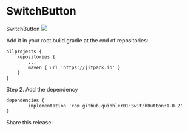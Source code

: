 # SwitchButton
SwitchButton
[![](https://jitpack.io/v/quibbler01/SwitchButton.svg)](https://jitpack.io/#quibbler01/SwitchButton)

Add it in your root build.gradle at the end of repositories:

	allprojects {
		repositories {
			...
			maven { url 'https://jitpack.io' }
		}
	}
Step 2. Add the dependency

	dependencies {
	        implementation 'com.github.quibbler01:SwitchButton:1.0.2'
	}
Share this release:
